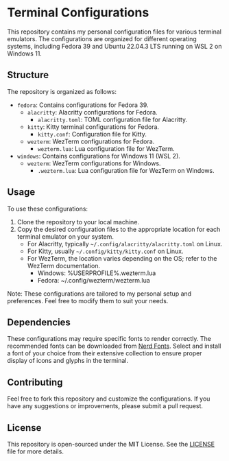 
# Terminal Configurations

This repository contains my personal configuration files for various terminal emulators. The configurations are organized for different operating systems, including Fedora 39 and Ubuntu 22.04.3 LTS running on WSL 2 on Windows 11.

## Structure

The repository is organized as follows:

- `fedora`: Contains configurations for Fedora 39.
  - `alacritty`: Alacritty configurations for Fedora.
    - `alacritty.toml`: TOML configuration file for Alacritty.
  - `kitty`: Kitty terminal configurations for Fedora.
    - `kitty.conf`: Configuration file for Kitty.
  - `wezterm`: WezTerm configurations for Fedora.
    - `wezterm.lua`: Lua configuration file for WezTerm.
- `windows`: Contains configurations for Windows 11 (WSL 2).
  - `wezterm`: WezTerm configurations for Windows.
    - `.wezterm.lua`: Lua configuration file for WezTerm on Windows.

## Usage

To use these configurations:

1. Clone the repository to your local machine.
2. Copy the desired configuration files to the appropriate location for each terminal emulator on your system.
   - For Alacritty, typically `~/.config/alacritty/alacritty.toml` on Linux.
   - For Kitty, usually `~/.config/kitty/kitty.conf` on Linux.
   - For WezTerm, the location varies depending on the OS; refer to the WezTerm documentation.
       - Windows: %USERPROFILE%\.wezterm.lua
       - Fedora: ~/.config/wezterm/wezterm.lua

Note: These configurations are tailored to my personal setup and preferences. Feel free to modify them to suit your needs.

## Dependencies

These configurations may require specific fonts to render correctly. The recommended fonts can be downloaded from [Nerd Fonts](https://www.nerdfonts.com/font-downloads). Select and install a font of your choice from their extensive collection to ensure proper display of icons and glyphs in the terminal.

## Contributing

Feel free to fork this repository and customize the configurations. If you have any suggestions or improvements, please submit a pull request.

## License

This repository is open-sourced under the MIT License. See the [LICENSE](LICENSE) file for more details.
